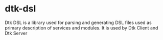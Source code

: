 # dtk-dsl
Dtk DSL is a library used for parsing and generating DSL files used as primary description of services and modules. It is used by Dtk Client and Dtk Server

